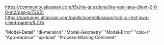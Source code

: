 https://community.atlassian.com/t5/Jira-questions/jira-rest-java-client-2-0-0-m2/qaq-p/73631
https://packages.atlassian.com/public/com/atlassian/jira/jira-rest-java-client-parent/5.2.0/



"Model-Detail"
"di-mension"
"Model-Geometry"
"Model-Error"
"colo-r"
"App-earance"
"up-load"
"Process-Missing Comment"
